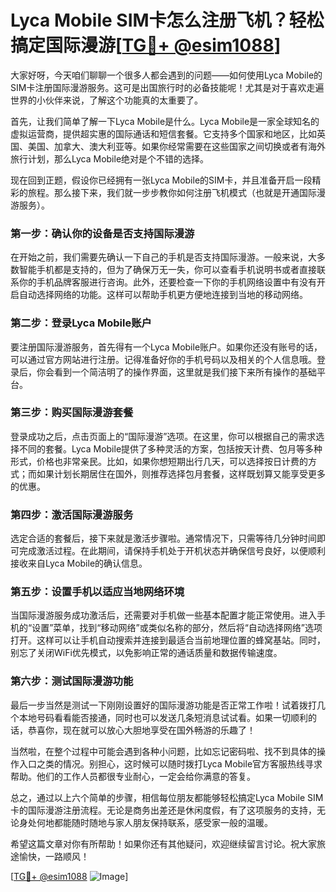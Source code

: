 # Lyca Mobile SIM卡怎么注册飞机？轻松搞定国际漫游[[TG💪+ @esim1088](https://t.me/s/esim1088)]

大家好呀，今天咱们聊聊一个很多人都会遇到的问题——如何使用Lyca Mobile的SIM卡注册国际漫游服务。这可是出国旅行时的必备技能呢！尤其是对于喜欢走遍世界的小伙伴来说，了解这个功能真的太重要了。

首先，让我们简单了解一下Lyca Mobile是什么。Lyca Mobile是一家全球知名的虚拟运营商，提供超实惠的国际通话和短信套餐。它支持多个国家和地区，比如英国、美国、加拿大、澳大利亚等。如果你经常需要在这些国家之间切换或者有海外旅行计划，那么Lyca Mobile绝对是个不错的选择。

现在回到正题，假设你已经拥有一张Lyca Mobile的SIM卡，并且准备开启一段精彩的旅程。那么接下来，我们就一步步教你如何注册飞机模式（也就是开通国际漫游服务）。

### 第一步：确认你的设备是否支持国际漫游

在开始之前，我们需要先确认一下自己的手机是否支持国际漫游。一般来说，大多数智能手机都是支持的，但为了确保万无一失，你可以查看手机说明书或者直接联系你的手机品牌客服进行咨询。此外，还要检查一下你的手机网络设置中有没有开启自动选择网络的功能。这样可以帮助手机更方便地连接到当地的移动网络。

### 第二步：登录Lyca Mobile账户

要注册国际漫游服务，首先得有一个Lyca Mobile账户。如果你还没有账号的话，可以通过官方网站进行注册。记得准备好你的手机号码以及相关的个人信息哦。登录后，你会看到一个简洁明了的操作界面，这里就是我们接下来所有操作的基础平台。

### 第三步：购买国际漫游套餐

登录成功之后，点击页面上的“国际漫游”选项。在这里，你可以根据自己的需求选择不同的套餐。Lyca Mobile提供了多种灵活的方案，包括按天计费、包月等多种形式，价格也非常亲民。比如，如果你想短期出行几天，可以选择按日计费的方式；而如果计划长期居住在国外，则推荐选择包月套餐，这样既划算又能享受更多的优惠。

### 第四步：激活国际漫游服务

选定合适的套餐后，接下来就是激活步骤啦。通常情况下，只需等待几分钟时间即可完成激活过程。在此期间，请保持手机处于开机状态并确保信号良好，以便顺利接收来自Lyca Mobile的确认信息。

### 第五步：设置手机以适应当地网络环境

当国际漫游服务成功激活后，还需要对手机做一些基本配置才能正常使用。进入手机的“设置”菜单，找到“移动网络”或类似名称的部分，然后将“自动选择网络”选项打开。这样可以让手机自动搜索并连接到最适合当前地理位置的蜂窝基站。同时，别忘了关闭WiFi优先模式，以免影响正常的通话质量和数据传输速度。

### 第六步：测试国际漫游功能

最后一步当然是测试一下刚刚设置好的国际漫游功能是否正常工作啦！试着拨打几个本地号码看看能否接通，同时也可以发送几条短消息试试看。如果一切顺利的话，恭喜你，现在就可以放心大胆地享受在国外畅游的乐趣了！

当然啦，在整个过程中可能会遇到各种小问题，比如忘记密码啦、找不到具体的操作入口之类的情况。别担心，这时候可以随时拨打Lyca Mobile官方客服热线寻求帮助。他们的工作人员都很专业耐心，一定会给你满意的答复。

总之，通过以上六个简单的步骤，相信每位朋友都能够轻松搞定Lyca Mobile SIM卡的国际漫游注册流程。无论是商务出差还是休闲度假，有了这项服务的支持，无论身处何地都能随时随地与家人朋友保持联系，感受家一般的温暖。

希望这篇文章对你有所帮助！如果你还有其他疑问，欢迎继续留言讨论。祝大家旅途愉快，一路顺风！

[[TG💪+ @esim1088](https://t.me/s/esim1088) ![Image](https://i.postimg.cc/4NQfJmqS/Snipaste-2025-05-13-00-14-12.png)]